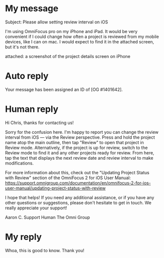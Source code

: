# My message

Subject: Please allow setting review interval on iOS

I'm using OmniFocus pro on my iPhone and iPad. It would be very convenient if I could change how often a project is reviewed from my mobile devices, like I can on mac. I would expect to find it in the attached screen, but it's not there. 

attached: a screenshot of the project details screen on iPhone

# Auto reply

Your message has been assigned an ID of [OG #1401642].

# Human reply

Hi Chris, thanks for contacting us!

Sorry for the confusion here. I'm happy to report you can change the review interval from iOS — via the Review perspective. Press and hold the project name atop the main outline, then tap "Review" to open that project in Review mode. Alternatively, if the project is up for review, switch to the Review mode to find it and any other projects ready for review. From here, tap the text that displays the next review date and review interval to make modifications.

For more information about this, check out the "Updating Project Status with Review" section of the OmniFocus 2 for iOS User Manual: <https://support.omnigroup.com/documentation/en/omnifocus-2-for-ios-user-manual/updating-project-status-with-review>

I hope that helps! If you need any additional assistance, or if you have any other questions or suggestions, please don't hesitate to get in touch. We really appreciate your support!

Aaron C.
Support Human
The Omni Group

# My reply

Whoa, this is good to know. Thank you!
